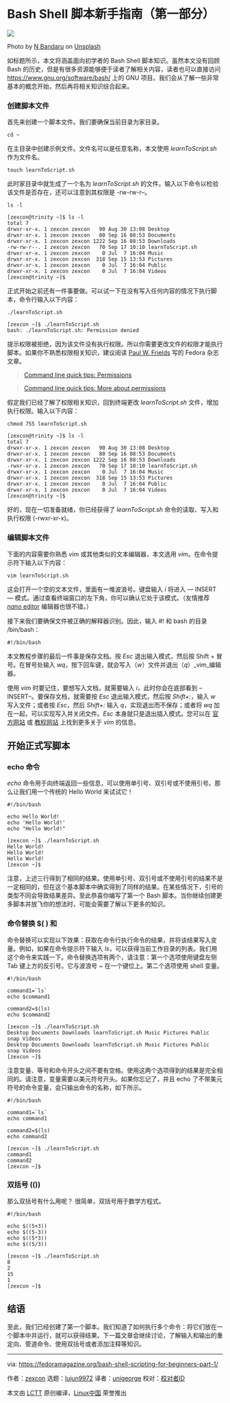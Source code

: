 [#]: subject: "Bash Shell Scripting for beginners (Part 1)"
[#]: via: "https://fedoramagazine.org/bash-shell-scripting-for-beginners-part-1/"
[#]: author: "zexcon https://fedoramagazine.org/author/zexcon/"
[#]: collector: "lujun9972"
[#]: translator: "unigeorge"
[#]: reviewer: " "
[#]: publisher: " "
[#]: url: " "

Bash Shell 脚本新手指南（第一部分）
======

![][1]

Photo by [N Bandaru][2] on [Unsplash][3]

如标题所示，本文将涵盖面向初学者的 Bash Shell 脚本知识。虽然本文没有回顾 Bash 的历史，但是有很多资源能够便于读者了解相关内容，读者也可以直接访问 <https://www.gnu.org/software/bash/> 上的 GNU 项目。我们会从了解一些非常基本的概念开始，然后再将相关知识综合起来。 

### 创建脚本文件

首先来创建一个脚本文件。我们要确保当前目录为家目录。

```
cd ~
```

在主目录中创建示例文件。文件名可以是任意名称，本文使用 _learnToScript.sh_ 作为文件名。 

```
touch learnToScript.sh
```

此时家目录中就生成了一个名为 _learnToScript.sh_ 的文件。输入以下命令以检验该文件是否存在，还可以注意到其权限是 -rw-rw-r–。 

```
ls -l
```

```
[zexcon@trinity ~]$ ls -l
total 7
drwxr-xr-x. 1 zexcon zexcon   90 Aug 30 13:08 Desktop
drwxr-xr-x. 1 zexcon zexcon   80 Sep 16 08:53 Documents
drwxr-xr-x. 1 zexcon zexcon 1222 Sep 16 08:53 Downloads
-rw-rw-r--. 1 zexcon zexcon   70 Sep 17 10:10 learnToScript.sh
drwxr-xr-x. 1 zexcon zexcon    0 Jul  7 16:04 Music
drwxr-xr-x. 1 zexcon zexcon  318 Sep 15 13:53 Pictures
drwxr-xr-x. 1 zexcon zexcon    0 Jul  7 16:04 Public
drwxr-xr-x. 1 zexcon zexcon    0 Jul  7 16:04 Videos
[zexcon@trinity ~]$
```

正式开始之前还有一件事要做。可以试一下在没有写入任何内容的情况下执行脚本，命令行输入以下内容：

```
./learnToScript.sh
```

```
[zexcon ~]$ ./learnToScript.sh
bash: ./learnToScript.sh: Permission denied
```

提示权限被拒绝，因为该文件没有执行权限。所以你需要更改文件的权限才能执行脚本。如果你不熟悉权限相关知识，建议阅读 [Paul W. Frields][4] 写的 Fedora 杂志文章。

> [Command line quick tips: Permissions][5]

> [Command line quick tips: More about permissions][6]

假定我们已经了解了权限相关知识，回到终端更改 _learnToScript.sh_ 文件，增加执行权限。输入以下内容： 

```
chmod 755 learnToScript.sh
```

```
[zexcon@trinity ~]$ ls -l
total 7
drwxr-xr-x. 1 zexcon zexcon   90 Aug 30 13:08 Desktop
drwxr-xr-x. 1 zexcon zexcon   80 Sep 16 08:53 Documents
drwxr-xr-x. 1 zexcon zexcon 1222 Sep 16 08:53 Downloads
-rwxr-xr-x. 1 zexcon zexcon   70 Sep 17 10:10 learnToScript.sh
drwxr-xr-x. 1 zexcon zexcon    0 Jul  7 16:04 Music
drwxr-xr-x. 1 zexcon zexcon  318 Sep 15 13:53 Pictures
drwxr-xr-x. 1 zexcon zexcon    0 Jul  7 16:04 Public
drwxr-xr-x. 1 zexcon zexcon    0 Jul  7 16:04 Videos
[zexcon@trinity ~]$
```

好的，现在一切准备就绪，你已经获得了 _learnToScript.sh_ 命令的读取、写入和执行权限 (-rwxr-xr-x)。

### 编辑脚本文件

下面的内容需要你熟悉 _vim_ 或其他类似的文本编辑器，本文选用 _vim_。在命令提示符下输入以下内容： 

```
vim learnToScript.sh
```

这会打开一个空的文本文件，里面有一堆波浪号。键盘输入 _i_ 将进入 — INSERT — 模式。通过查看终端窗口的左下角，你可以确认它处于该模式。（友情推荐 [_nano_ editor][7] 编辑器也很不错。） 

接下来我们要确保文件被正确的解释器识别。因此，输入 #! 和 bash 的目录 /bin/bash：

```
#!/bin/bash
```

本文教程步骤的最后一件事是保存文档。按 _Esc_ 退出输入模式，然后按 Shift + 冒号。在冒号处输入 _wq_，按下回车键，就会写入（_w_）文件并退出（_q_）_vim_编辑器。 

使用 _vim_ 时要记住，要想写入文档，就需要输入 _i_，此时你会在底部看到 –INSERT–。要保存文档，就需要按 _Esc_ 退出输入模式，然后按 _Shift+:_，输入 _w_ 写入文件；或者按 _Esc_，然后 _Shift+:_ 输入 _q_，实现退出而不保存；或者将 _wq_ 加在一起，可以实现写入并关闭文件。_Esc_ 本身就只是退出插入模式。您可以在 [官方网站][8] 或 [教程网站][9] 上找到更多关于 _vim_ 的信息。

## 开始正式写脚本

### echo 命令

_echo_ 命令用于向终端返回一些信息，可以使用单引号、双引号或不使用引号。那么让我们用一个传统的 Hello World 来试试它！ 

```
#!/bin/bash

echo Hello World!
echo 'Hello World!'
echo "Hello World!"
```

```
[zexcon ~]$ ./learnToScript.sh
Hello World!
Hello World!
Hello World!
[zexcon ~]$
```

注意，上述三行得到了相同的结果。使用单引号、双引号或不使用引号的结果不是一定相同的，但在这个基本脚本中确实得到了同样的结果。在某些情况下，引号的类型不同会导致结果差异。至此恭喜你编写了第一个 Bash 脚本。当你继续创建更多脚本并放飞你的想法时，可能会需要了解以下更多的知识。 

### 命令替换 $( ) 和 ` `

命令替换可以实现以下效果：获取在命令行执行命令的结果，并将该结果写入变量。例如，如果在命令提示符下输入 _ls_，可以获得当前工作目录的列表。我们用这个命令来实践一下。命令替换选项有两个，请注意：第一个选项使用键盘左侧 Tab 键上方的反引号。它与波浪号 ~ 在一个键位上。第二个选项使用 shell 变量。

```
#!/bin/bash

command1=`ls`
echo $command1

command2=$(ls)
echo $command2
```

```
[zexcon ~]$ ./learnToScript.sh
Desktop Documents Downloads learnToScript.sh Music Pictures Public snap Videos
Desktop Documents Downloads learnToScript.sh Music Pictures Public snap Videos
[zexcon ~]$
```

注意变量、等号和命令开头之间不要有空格。使用这两个选项得到的结果是完全相同的。请注意，变量需要以美元符号开头。如果你忘记了，并且 echo 了不带美元符号的命令变量，会只输出命令的名称，如下所示。

```
#!/bin/bash

command1=`ls`
echo command1

command2=$(ls)
echo command2
```

```
[zexcon ~]$ ./learnToScript.sh
command1
command2
[zexcon ~]$
```

### 双括号 (())

那么双括号有什么用呢？ 很简单，双括号用于数学方程式。 

```
#!/bin/bash

echo $((5+3))
echo $((5-3))
echo $((5*3))
echo $((5/3))
```

```
[zexcon ~]$ ./learnToScript.sh
8
2
15
1
[zexcon ~]$
```

## 结语

至此，我们已经创建了第一个脚本。我们知道了如何执行多个命令：将它们放在一个脚本中并运行，就可以获得结果。下一篇文章会继续讨论，了解输入和输出的重定向、管道命令、使用双括号或者添加注释等知识。 

--------------------------------------------------------------------------------

via: https://fedoramagazine.org/bash-shell-scripting-for-beginners-part-1/

作者：[zexcon][a]
选题：[lujun9972][b]
译者：[unigeorge](https://github.com/unigeorge)
校对：[校对者ID](https://github.com/校对者ID)

本文由 [LCTT](https://github.com/LCTT/TranslateProject) 原创编译，[Linux中国](https://linux.cn/) 荣誉推出

[a]: https://fedoramagazine.org/author/zexcon/
[b]: https://github.com/lujun9972
[1]: https://fedoramagazine.org/wp-content/uploads/2021/09/bash_shell_scripting_pt1-816x345.jpg
[2]: https://unsplash.com/@nbandana?utm_source=unsplash&utm_medium=referral&utm_content=creditCopyText
[3]: https://unsplash.com/s/photos/shell-scripting?utm_source=unsplash&utm_medium=referral&utm_content=creditCopyText
[4]: http://pfrields.id.fedoraproject.org/
[5]: https://fedoramagazine.org/command-line-quick-tips-permissions/
[6]: https://fedoramagazine.org/command-line-quick-tips-more-about-permissions/
[7]: https://fedoramagazine.org/gnu-nano-minimalist-console-editor/
[8]: https://www.vim.org/docs.php
[9]: https://linuxhandbook.com/basic-vim-commands/
